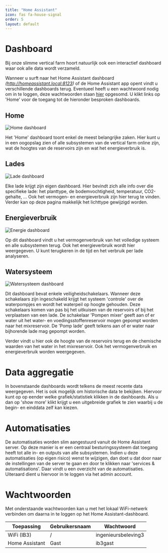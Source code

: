 ```yaml
---
title: "Home Assistant"
icon: fas fa-house-signal
order: 5
layout: default
---
```


# Dashboard

Bij onze slimme vertical farm hoort natuurlijk ook een interactief dashboard waar ook alle data wordt verzameld. 

Wanneer u surft naar het Home Assistant dashboard <em>(http://homeassistant.local:8123)</em> of de Home Assistant app opent vindt u verschillende dashboards terug. Eventueel heeft u een wachtwoord nodig om in te loggen, deze wachtwoorden staan [hier](#wachtwoorden) opgesomd. U klikt links op 'Home' voor de toegang tot de hieronder besproken dashboards.

## Home

<img src="{{ '/assets/img/HomeAssistant/HomeAssistant_Home.png' | relative_url }}" alt="Home dashboard" />

Het 'Home' dashboard toont enkel de meest belangrijke zaken. Hier kunt u in een oogopslag zien of alle subsystemen van de vertical farm online zijn, wat de hoogtes van de reservoirs zijn en wat het energieverbruik is.

## Lades

<img src="{{ '/assets/img/HomeAssistant/HomeAssistant_Lade1.png' | relative_url }}" alt="Lade dashboard" />

Elke lade krijgt zijn eigen dashboard. Hier bevindt zich alle info over die specifieke lade: het planttype, de bodemvochtigheid, temperatuur, CO2-gehalte, ... Ook het vermogen- en energieverbruik zijn hier terug te vinden. Verder kan op deze pagina makkelijk het lichttype gewijzigd worden.

## Energieverbruik

<img src="{{ '/assets/img/HomeAssistant/HomeAssistant_Energieverbruik.png' | relative_url }}" alt="Energie dashboard" />

Op dit dashboard vindt u het vermogenverbruik van het volledige systeem en alle subsystemen terug. Ook het energieverbruik wordt hier weergegeven. U kunt terugkeren in de tijd en het verbruik per lade analyseren.

## Watersysteem

<img src="{{ '/assets/img/HomeAssistant/HomeAssistant_Watersysteem.png' | relative_url }}" alt="Watersysteem dashboard" />

Dit dashboard bevat enkele veiligheidschakelaars. Wanneer deze schakelaars zijn ingeschakeld krijgt het systeem 'controle' over de waterpompjes en wordt het waterpeil op hoogte gehouden. Deze schakelaars komen van pas bij het uitkuisen van de reservoirs of bij het verplaatsen van een lade. De schakelaar 'Pompen mixer' geeft aan of er water uit het water- en voedingsstoffenreservoir mogen gepompt worden naar het mixreservoir. De 'Pomp lade' geeft telkens aan of er water naar bijhorende lade mag gepompt worden.

Verder vindt u hier ook de hoogte van de reservoirs terug en de chemische waarden van het water in het mixreservoir. Ook het vermogenverbruik en energieverbruik worden weergegeven.

# Data aggregatie

In bovenstaande dashboards wordt telkens de meest recente data weergegeven. Het is ook mogelijk om historische data te bekijken. Hiervoor kunt op op eender welke grafiek/statistiek klikken in de dashboards. Als u dan op 'show more' klikt krijgt u een uitgebreide grafiek te zien waarbij u de begin- en einddata zelf kan kiezen.

# Automatisaties

De automatisaties worden slim aangestuurd vanuit de Home Assistant server. Op deze manier is er een centraal besturingssysteem dat toegang heeft tot alle in- en outputs van alle subsystemen. Indien u deze automatisaties (op eigen risico) wenst te wijzigen, dan doet u dat door naar de instellingen van de server te gaan en door te klikken naar 'services & automatisations'. Daar vindt u een overzicht van de automatisaties. Uiteraard dient u hiervoor in te loggen via het admin account.

# Wachtwoorden

Met onderstaande wachtwoorden kan u met het lokaal WiFi-netwerk verbinden om daarna in te loggen op het Home Assistant-dashboard. 

| Toepassing           | Gebruikersnaam | Wachtwoord           |
|----------------------|----------------|----------------------|
| WiFi (IB3)           | /              | ingenieursbeleving3  |
| Home Assistant       | Gast           | ib3gast              |
